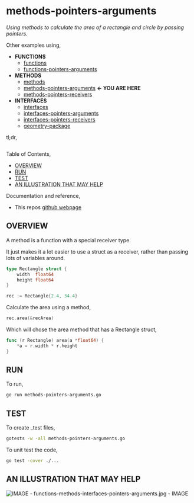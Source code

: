 # methods-pointers-arguments

_Using methods to calculate the area of a rectangle and circle
by passing pointers._

Other examples using,

* **FUNCTIONS**
  * [functions](https://github.com/JeffDeCola/my-go-examples/tree/master/functions-methods-interfaces/functions/functions)
  * [functions-pointers-arguments](https://github.com/JeffDeCola/my-go-examples/tree/master/functions-methods-interfaces/functions/functions-pointers-arguments)
* **METHODS**
  * [methods](https://github.com/JeffDeCola/my-go-examples/tree/master/functions-methods-interfaces/methods/methods)
  * [methods-pointers-arguments](https://github.com/JeffDeCola/my-go-examples/tree/master/functions-methods-interfaces/methods/methods-pointers-arguments)
    **<- YOU ARE HERE**
  * [methods-pointers-receivers](https://github.com/JeffDeCola/my-go-examples/tree/master/functions-methods-interfaces/methods/methods-pointers-receivers)
* **INTERFACES**
  * [interfaces](https://github.com/JeffDeCola/my-go-examples/tree/master/functions-methods-interfaces/interfaces/interfaces)
  * [interfaces-pointers-arguments](https://github.com/JeffDeCola/my-go-examples/tree/master/functions-methods-interfaces/interfaces/interfaces-pointers-arguments)
  * [interfaces-pointers-receivers](https://github.com/JeffDeCola/my-go-examples/tree/master/functions-methods-interfaces/interfaces/interfaces-pointers-receivers)
  * [geometry-package](https://github.com/JeffDeCola/my-go-examples/tree/master/functions-methods-interfaces/interfaces/geometry-package)
  
tl;dr,

```go

```

Table of Contents,

* [OVERVIEW](https://github.com/JeffDeCola/my-go-examples/tree/master/basic-syntax/methods/area-shapes-methods-ptrs#overview)
* [RUN](https://github.com/JeffDeCola/my-go-examples/tree/master/basic-syntax/methods/area-shapes-methods-ptrs#run)
* [TEST](https://github.com/JeffDeCola/my-go-examples/tree/master/basic-syntax/methods/area-shapes-methods-ptrs#test)
* [AN ILLUSTRATION THAT MAY HELP](https://github.com/JeffDeCola/my-go-examples/tree/master/basic-syntax/methods/area-shapes-methods-ptrs#an-illustration-that-may-help)

Documentation and reference,

* This repos [github webpage](https://jeffdecola.github.io/my-go-examples/)

## OVERVIEW

A method is a function with a special receiver type.

It just makes it a lot easier to use a
struct as a receiver, rather than passing lots of variables around.

```go
type Rectangle struct {
    width  float64
    height float64
}

rec := Rectangle{2.4, 34.4}
```

Calculate the area using a method,

```go
rec.area(&recArea)
```

Which will chose the area method that has a Rectangle struct,

```go
func (r Rectangle) area(a *float64) {
    *a = r.width * r.height
}
```

## RUN

To run,

```bash
go run methods-pointers-arguments.go
```

## TEST

To create _test files,

```bash
gotests -w -all methods-pointers-arguments.go
```

To unit test the code,

```bash
go test -cover ./... 
```

## AN ILLUSTRATION THAT MAY HELP

![IMAGE - functions-methods-interfaces-pointers-arguments.jpg - IMAGE](../../../docs/pics/basic-syntax/functions-methods-interfaces-pointers-arguments.jpg)
